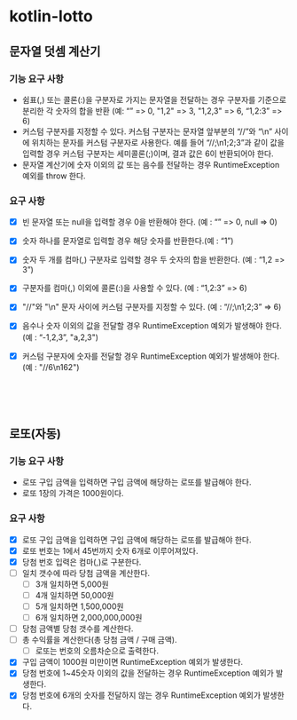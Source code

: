 # kotlin-lotto

## 문자열 덧셈 계산기

### 기능 요구 사항
- 쉼표(,) 또는 콜론(:)을 구분자로 가지는 문자열을 전달하는 경우 구분자를 기준으로 분리한 각 숫자의 합을 반환
(예: “” => 0, "1,2" => 3, "1,2,3" => 6, “1,2:3” => 6)
- 커스텀 구분자를 지정할 수 있다. 커스텀 구분자는 문자열 앞부분의 “//”와 “\n” 사이에 위치하는 문자를 커스텀 구분자로 사용한다. 
예를 들어 “//;\n1;2;3”과 같이 값을 입력할 경우 커스텀 구분자는 세미콜론(;)이며, 결과 값은 6이 반환되어야 한다.
- 문자열 계산기에 숫자 이외의 값 또는 음수를 전달하는 경우 RuntimeException 예외를 throw 한다.

### 요구 사항
- [X] 빈 문자열 또는 null을 입력할 경우 0을 반환해야 한다. (예 : “” => 0, null => 0)
- [X] 숫자 하나를 문자열로 입력할 경우 해당 숫자를 반환한다.(예 : “1”)
- [X] 숫자 두 개를 컴마(,) 구분자로 입력할 경우 두 숫자의 합을 반환한다. (예 : “1,2 => 3”)
- [X] 구분자를 컴마(,) 이외에 콜론(:)을 사용할 수 있다. (예 : “1,2:3” => 6)
- [X] "//"와 "\n" 문자 사이에 커스텀 구분자를 지정할 수 있다. (예 : “//;\n1;2;3” => 6)
- [X] 음수나 숫자 이외의 값을 전달할 경우 RuntimeException 예외가 발생해야 한다. (예 : “-1,2,3”, "a,2,3")
- [X] 커스텀 구분자에 숫자를 전달할 경우 RuntimeException 예외가 발생해야 한다. (예 : "//6\n162")


<br/><br/><br/>

## 로또(자동)

### 기능 요구 사항
- 로또 구입 금액을 입력하면 구입 금액에 해당하는 로또를 발급해야 한다.
- 로또 1장의 가격은 1000원이다.

### 요구 사항
- [X] 로또 구입 금액을 입력하면 구입 금액에 해당하는 로또를 발급해야 한다.
- [X] 로또 번호는 1에서 45번까지 숫자 6개로 이루어져있다.
- [X] 당첨 번호 입력은 컴마(,)로 구분한다.
- [ ] 일치 갯수에 따라 당첨 금액을 계산한다.
  - [ ] 3개 일치하면 5,000원
  - [ ] 4개 일치하면 50,000원
  - [ ] 5개 일치하면 1,500,000원
  - [ ] 6개 일치하면 2,000,000,000원
- [ ] 당첨 금액별 당첨 갯수를 계산한다.
- [ ] 총 수익률을 계산한다(총 당첨 금액 / 구매 금액).
  - [ ] 로또는 번호의 오름차순으로 출력한다.
- [X] 구입 금액이 1000원 미만이면 RuntimeException 예외가 발생한다.
- [X] 당첨 번호에 1~45숫자 이외의 값을 전달하는 경우 RuntimeException 예외가 발생한다.
- [X] 당첨 번호에 6개의 숫자를 전달하지 않는 경우 RuntimeException 예외가 발생한다.
